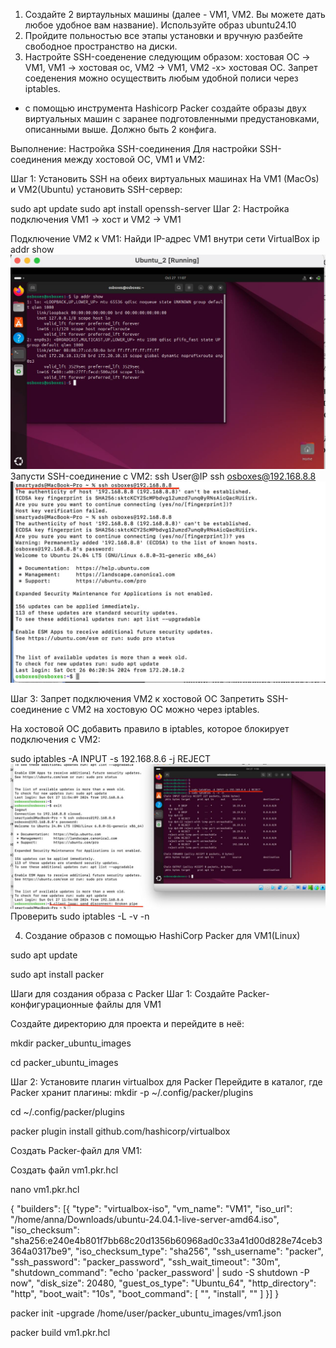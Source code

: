 1. Создайте 2 виртаульных машины (далее - VM1, VM2. Вы можете дать любое удобное вам название). Используйте образ ubuntu24.10
2. Пройдите польностью все этапы установки и вручную разбейте свободное пространство на диски.
3. Настройте SSH-соеденение следующим образом: хостовая ОС -> VM1, VM1 -> хостовая ос, VM2 -> VM1, VM2 -x> хостовая ОС. Запрет соеденения можно осуществить любым удобной полиси через iptables.

* с помощью инструмента Hashicorp Packer создайте образы двух виртуальных машин с заранее подготовленными предустановками, описанными выше. Должно быть 2 конфига.

Выполнение:
Настройка SSH-соединения
Для настройки SSH-соединения между хостовой ОС, VM1 и VM2:

Шаг 1: Установить SSH на обеих виртуальных машинах
На VM1 (MacOs) и VM2(Ubuntu) установить SSH-сервер:

sudo apt update
sudo apt install openssh-server
Шаг 2: Настройка подключения VM1 -> хост и VM2 -> VM1

Подключение VM2 к VM1:
Найди IP-адрес VM1 внутри сети VirtualBox
ip addr show
![IP_Addr_show](https://github.com/annette-medvedeva/Medvedeva_Anna_DOS24/blob/main/ip_addr_show.jpg)
Запусти SSH-соединение с VM2:
ssh User@IP
ssh osboxes@192.168.8.8
![SSP_User_Connect](https://github.com/annette-medvedeva/Medvedeva_Anna_DOS24/blob/main/ssh_user%40IP.jpg)

Шаг 3: Запрет подключения VM2 к хостовой ОС
Запретить SSH-соединение с VM2 на хостовую ОС можно через iptables.

На хостовой ОС добавить правило в iptables, которое блокирует подключения с VM2:

sudo iptables -A INPUT -s 192.168.8.6 -j REJECT
![iptable](https://github.com/annette-medvedeva/Medvedeva_Anna_DOS24/blob/main/iptables_reject.jpg)
Проверить 
sudo iptables -L -v -n



4. Создание образов с помощью HashiCorp Packer  для VM1(Linux)

sudo apt update

sudo apt install packer


Шаги для создания образа с Packer
Шаг 1: Создайте Packer-конфигурационные файлы для VM1 

Создайте директорию для проекта и перейдите в неё:

mkdir packer_ubuntu_images

cd packer_ubuntu_images

Шаг 2: Установите плагин virtualbox для Packer
Перейдите в каталог, где Packer хранит плагины:
mkdir -p ~/.config/packer/plugins

cd ~/.config/packer/plugins

packer plugin install github.com/hashicorp/virtualbox


Создать Packer-файл для VM1:

Создать файл vm1.pkr.hcl

nano vm1.pkr.hcl

{
  "builders": [{
    "type": "virtualbox-iso",
    "vm_name": "VM1",
    "iso_url": "/home/anna/Downloads/ubuntu-24.04.1-live-server-amd64.iso",
    "iso_checksum": "sha256:e240e4b801f7bb68c20d1356b60968ad0c33a41d00d828e74ceb3364a0317be9",
    "iso_checksum_type": "sha256",
    "ssh_username": "packer",
    "ssh_password": "packer_password",
    "ssh_wait_timeout": "30m",
    "shutdown_command": "echo 'packer_password' | sudo -S shutdown -P now",
    "disk_size": 20480,
    "guest_os_type": "Ubuntu_64",
    "http_directory": "http",
    "boot_wait": "10s",
    "boot_command": [
      "<esc><wait>",
      "install<wait>",
      "<enter><wait>"
    ]
  }]
}


packer init -upgrade /home/user/packer_ubuntu_images/vm1.json

packer build vm1.pkr.hcl

